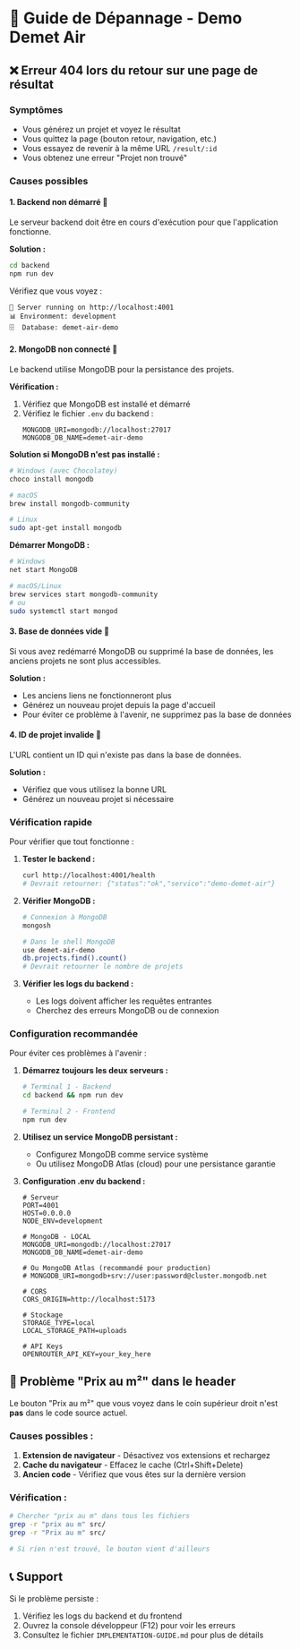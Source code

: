 # 🔧 Guide de Dépannage - Demo Demet Air

## ❌ Erreur 404 lors du retour sur une page de résultat

### Symptômes
- Vous générez un projet et voyez le résultat
- Vous quittez la page (bouton retour, navigation, etc.)
- Vous essayez de revenir à la même URL `/result/:id`
- Vous obtenez une erreur "Projet non trouvé"

### Causes possibles

#### 1. Backend non démarré 🔴
Le serveur backend doit être en cours d'exécution pour que l'application fonctionne.

**Solution :**
```bash
cd backend
npm run dev
```

Vérifiez que vous voyez :
```
🚀 Server running on http://localhost:4001
📊 Environment: development
🗄️  Database: demet-air-demo
```

#### 2. MongoDB non connecté 🔴
Le backend utilise MongoDB pour la persistance des projets.

**Vérification :**
1. Vérifiez que MongoDB est installé et démarré
2. Vérifiez le fichier `.env` du backend :
   ```
   MONGODB_URI=mongodb://localhost:27017
   MONGODB_DB_NAME=demet-air-demo
   ```

**Solution si MongoDB n'est pas installé :**
```bash
# Windows (avec Chocolatey)
choco install mongodb

# macOS
brew install mongodb-community

# Linux
sudo apt-get install mongodb
```

**Démarrer MongoDB :**
```bash
# Windows
net start MongoDB

# macOS/Linux
brew services start mongodb-community
# ou
sudo systemctl start mongod
```

#### 3. Base de données vide 🔴
Si vous avez redémarré MongoDB ou supprimé la base de données, les anciens projets ne sont plus accessibles.

**Solution :**
- Les anciens liens ne fonctionneront plus
- Générez un nouveau projet depuis la page d'accueil
- Pour éviter ce problème à l'avenir, ne supprimez pas la base de données

#### 4. ID de projet invalide 🔴
L'URL contient un ID qui n'existe pas dans la base de données.

**Solution :**
- Vérifiez que vous utilisez la bonne URL
- Générez un nouveau projet si nécessaire

### Vérification rapide

Pour vérifier que tout fonctionne :

1. **Tester le backend :**
   ```bash
   curl http://localhost:4001/health
   # Devrait retourner: {"status":"ok","service":"demo-demet-air"}
   ```

2. **Vérifier MongoDB :**
   ```bash
   # Connexion à MongoDB
   mongosh
   
   # Dans le shell MongoDB
   use demet-air-demo
   db.projects.find().count()
   # Devrait retourner le nombre de projets
   ```

3. **Vérifier les logs du backend :**
   - Les logs doivent afficher les requêtes entrantes
   - Cherchez des erreurs MongoDB ou de connexion

### Configuration recommandée

Pour éviter ces problèmes à l'avenir :

1. **Démarrez toujours les deux serveurs :**
   ```bash
   # Terminal 1 - Backend
   cd backend && npm run dev
   
   # Terminal 2 - Frontend
   npm run dev
   ```

2. **Utilisez un service MongoDB persistant :**
   - Configurez MongoDB comme service système
   - Ou utilisez MongoDB Atlas (cloud) pour une persistance garantie

3. **Configuration .env du backend :**
   ```env
   # Serveur
   PORT=4001
   HOST=0.0.0.0
   NODE_ENV=development
   
   # MongoDB - LOCAL
   MONGODB_URI=mongodb://localhost:27017
   MONGODB_DB_NAME=demet-air-demo
   
   # Ou MongoDB Atlas (recommandé pour production)
   # MONGODB_URI=mongodb+srv://user:password@cluster.mongodb.net
   
   # CORS
   CORS_ORIGIN=http://localhost:5173
   
   # Stockage
   STORAGE_TYPE=local
   LOCAL_STORAGE_PATH=uploads
   
   # API Keys
   OPENROUTER_API_KEY=your_key_here
   ```

## 🎨 Problème "Prix au m²" dans le header

Le bouton "Prix au m²" que vous voyez dans le coin supérieur droit n'est **pas** dans le code source actuel.

### Causes possibles :
1. **Extension de navigateur** - Désactivez vos extensions et rechargez
2. **Cache du navigateur** - Effacez le cache (Ctrl+Shift+Delete)
3. **Ancien code** - Vérifiez que vous êtes sur la dernière version

### Vérification :
```bash
# Chercher "prix au m" dans tous les fichiers
grep -r "prix au m" src/
grep -r "Prix au m" src/

# Si rien n'est trouvé, le bouton vient d'ailleurs
```

## 📞 Support

Si le problème persiste :
1. Vérifiez les logs du backend et du frontend
2. Ouvrez la console développeur (F12) pour voir les erreurs
3. Consultez le fichier `IMPLEMENTATION-GUIDE.md` pour plus de détails
